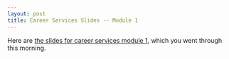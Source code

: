 ```yaml
---
layout: post
title: Career Services Slides -- Module 1
---
```


Here are [the slides for career services module 1](assets/career-services-module-1.pdf), which you went through this morning.
